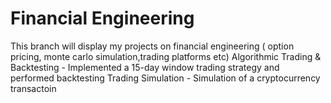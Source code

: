 # Financial Engineering 
This branch will display my projects on financial engineering ( option pricing, monte carlo simulation,trading platforms etc)
Algorithmic Trading & Backtesting - Implemented a 15-day window trading strategy and performed backtesting
Trading Simulation  - Simulation of a cryptocurrency transactoin 
